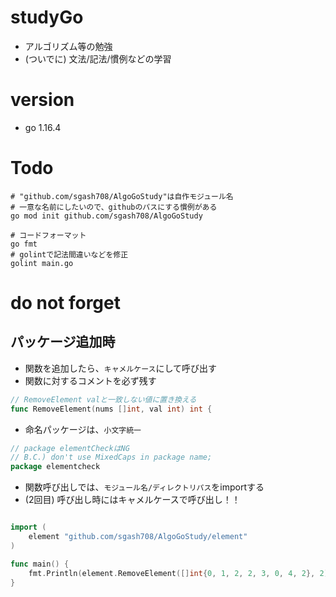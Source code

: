 # studyGo
* アルゴリズム等の勉強
* (ついでに) 文法/記法/慣例などの学習

# version
* go 1.16.4

# Todo

```bash:最初にやること
# "github.com/sgash708/AlgoGoStudy"は自作モジュール名
# 一意な名前にしたいので、githubのパスにする慣例がある
go mod init github.com/sgash708/AlgoGoStudy
```

```bash:ファイル追加時にやること
# コードフォーマット
go fmt
# golintで記法間違いなどを修正
golint main.go
```

# do not forget
## パッケージ追加時

* 関数を追加したら、<code>キャメルケース</code>にして呼び出す
* 関数に対するコメントを必ず残す

```go:element/elementCheck.go
// RemoveElement valと一致しない値に置き換える
func RemoveElement(nums []int, val int) int {
```

* 命名パッケージは、<code>小文字統一</code>

```go:element/elementCheck.go
// package elementCheckはNG
// B.C.) don't use MixedCaps in package name;
package elementcheck
```

* 関数呼び出しでは、<code>モジュール名/ディレクトリパス</code>をimportする
* (2回目) 呼び出し時にはキャメルケースで呼び出し！！
```go:main.go

import (
	element "github.com/sgash708/AlgoGoStudy/element"
)

func main() {
	fmt.Println(element.RemoveElement([]int{0, 1, 2, 2, 3, 0, 4, 2}, 2))
}
```
